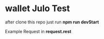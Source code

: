 # wallet Julo Test

after clone this repo just run <b>npm run devStart</b>

Example Request in <b>request.rest</b>
